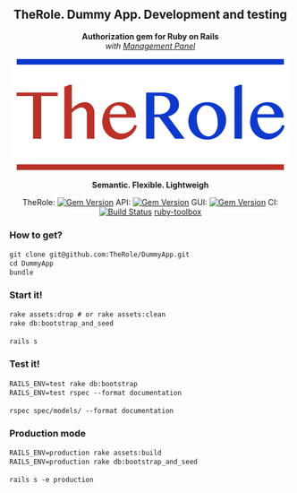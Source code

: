 <h2 align="center" class='center' style="text-align:center">
  TheRole. Dummy App. Development and testing
</h2>

<p align="center" class='center' style="text-align:center">
  <b>Authorization gem for Ruby on Rails</b><br>
  <i>with <a href="https://github.com/TheRole/TheRoleManagementPanelBootstrap3">Management Panel</a></i>
</p>

<p align="center" class='center' style="text-align:center">
  <img src="https://raw.githubusercontent.com/TheRole/docs/master/images/the_role.png" alt="TheRole. Authorization gem for Ruby on Rails with Administrative interface">
</p>

<p align="center" class='center' style="text-align:center">
  <b>Semantic. Flexible. Lightweigh</b>
</p>

<div align="center" class='center' style="text-align:center">
TheRole: <a href="http://badge.fury.io/rb/the_role"><img src="https://badge.fury.io/rb/the_role.svg" alt="Gem Version" height="18"></a>
API: <a href="http://badge.fury.io/rb/the_role_api"><img src="https://badge.fury.io/rb/the_role_api.svg" alt="Gem Version" height="18"></a>
GUI: <a href="http://badge.fury.io/rb/the_role_management_panel"><img src="https://badge.fury.io/rb/the_role_management_panel.svg" alt="Gem Version" height="18"></a>
CI: <a href="https://travis-ci.org/TheRole/DummyApp"><img src="https://travis-ci.org/TheRole/DummyApp.svg?branch=master" alt="Build Status" height="18"></a>
<a href="https://www.ruby-toolbox.com/categories/rails_authorization">ruby-toolbox</a>
</div>

### How to get?

```
git clone git@github.com:TheRole/DummyApp.git
cd DummyApp
bundle
```

### Start it!

```
rake assets:drop # or rake assets:clean
rake db:bootstrap_and_seed

rails s
```

### Test it!

```
RAILS_ENV=test rake db:bootstrap
RAILS_ENV=test rspec --format documentation

rspec spec/models/ --format documentation
```

### Production mode

```
RAILS_ENV=production rake assets:build
RAILS_ENV=production rake db:bootstrap_and_seed

rails s -e production
```
